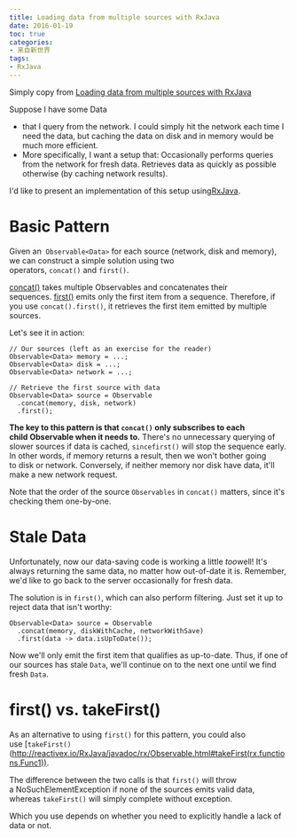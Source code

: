 ```yaml
---
title: Loading data from multiple sources with RxJava
date: 2016-01-19
toc: true
categories: 
- 来自新世界
tags:
- RxJava
---
```

Simply copy from [Loading data from multiple sources with RxJava](http://blog.danlew.net/2015/06/22/loading-data-from-multiple-sources-with-rxjava/)

Suppose I have some Data
* that I query from the network. I could simply hit the network each time I need the data, but caching the data on disk and in memory would be much more efficient.
* More specifically, I want a setup that:
Occasionally performs queries from the network for fresh data.
Retrieves data as quickly as possible otherwise (by caching network results).

I'd like to present an implementation of this setup using[RxJava](https://github.com/ReactiveX/RxJava).

# Basic Pattern
Given an  `Observable<Data>` for each source (network, disk and memory), we can construct a simple solution using two operators, `concat()` and `first()`.

[concat()](http://reactivex.io/documentation/operators/concat.html) takes multiple Observables and concatenates their sequences. [first()](http://reactivex.io/documentation/operators/first.html) emits only the first item from a sequence. Therefore, if you use `concat().first()`, it retrieves the first item emitted by multiple sources.

Let's see it in action:
```
// Our sources (left as an exercise for the reader)
Observable<Data> memory = ...;  
Observable<Data> disk = ...;  
Observable<Data> network = ...;

// Retrieve the first source with data
Observable<Data> source = Observable  
  .concat(memory, disk, network)
  .first();
```

**The key to this pattern is that `concat()` only subscribes to each child Observable when it needs to.** There's no unnecessary querying of slower sources if data is cached, `sincefirst()` will stop the sequence early. In other words, if memory returns a result, then we won't bother going to disk or network. Conversely, if neither memory nor disk have data, it'll make a new network request.

Note that the order of the source `Observables` in `concat()` matters, since it's checking them one-by-one.

# Stale Data
Unfortunately, now our data-saving code is working a little *too*well! It's always returning the same data, no matter how out-of-date it is. Remember, we'd like to go back to the server occasionally for fresh data.

The solution is in `first()`, which can also perform filtering. Just set it up to reject data that isn't worthy:
```
Observable<Data> source = Observable  
  .concat(memory, diskWithCache, networkWithSave)
  .first(data -> data.isUpToDate());
```
Now we'll only emit the first item that qualifies as up-to-date. Thus, if one of our sources has stale `Data`, we'll continue on to the next one until we find fresh `Data`.

# first() vs. takeFirst()
As an alternative to using `first()` for this pattern, you could also use [`takeFirst()`(http://reactivex.io/RxJava/javadoc/rx/Observable.html#takeFirst(rx.functions.Func1)).

The difference between the two calls is that `first()` will throw a NoSuchElementException if none of the sources emits valid data, whereas `takeFirst()` will simply complete without exception.

Which you use depends on whether you need to explicitly handle a lack of data or not.